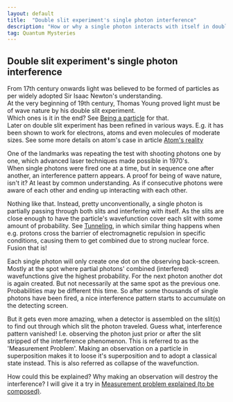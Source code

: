 ```yaml
---
layout: default
title:  "Double slit experiment's single photon interference"
description: "How or why a single photon interacts with itself in double slit experiment"
tag: Quantum Mysteries
---
```


## Double slit experiment's single photon interference

From 17th century onwards light was believed to be formed of particles as per widely adopted Sir Isaac Newton's understanding.  
At the very beginning of 19th century, Thomas Young proved light must be of wave nature by his double slit experiment.   
Which ones is it in the end? See [Being a particle](https://veikkonyfors.github.io/blog/2022/03/15/being-a-particle.html) for that.  
Later on double slit experiment has been refined in various ways. E.g. it has been shown to work for electrons, atoms and even molecules of moderate sizes. See some more details on atom's case in article [Atom's reality](https://veikkonyfors.github.io/blog/2022/03/29/atoms-reality.html)

One of the landmarks was repeating the test with shooting photons one by one, which advanced laser techniques made possible in 1970's.  
When single photons were fired one at a time, but in sequence one after another, an interference pattern appears. A proof for being of wave nature, isn't it? At least by common understanding. As if consecutive photons were aware of each other and ending up interacting with each other.  

Nothing like that. Instead, pretty unconventionally, a single photon is partially passing through both slits and interfering with itself. As the slits are close enough to have the particle's wavefunction cover each slit with some amount of probability. See [Tunneling](https://veikkonyfors.github.io/blog/2022/01/31/tunneling.html), in which similar thing happens when e.g. protons cross the barrier of electromagnetic repulsion in specific conditions, causing them to get combined due to strong nuclear force. Fusion that is!
 
Each single photon will only create one dot on the observing back-screen. Mostly at the spot where partial photons' combined (interfered) wavefunctions give the highest probability. For the next photon another dot is again created. But not necessarily at the same spot as the previous one. Probabilities may be different this time. So after some thousands of single photons have been fired, a nice interference pattern starts to accumulate on the detecting screen.

But it gets even more amazing, when a detector is assembled on the slit(s) to find out through which slit the photon traveled. Guess what, interference pattern vanished! I.e. observing the photon just prior or after the slit stripped of the interference phenomenon. This is referred to as the 'Measurement Problem'. Making an observation on a particle in superposition makes it to loose it's superposition and to adopt a classical state instead. This is also referred as collapse of the wavefunction.

How could this be explained? Why making an observation will destroy the interference? I will give it a try in [Measurement problem explained (to be composed)](https://veikkonyfors.github.io/blog/2022/03/21/measurement-problem-explained.html).



